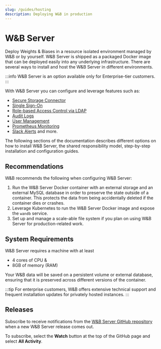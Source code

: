 ```yaml
---
slug: /guides/hosting
description: Deploying W&B in production
---
```


# W&B Server

Deploy Weights & Biases in a resource isolated environment managed by W&B or by yourself. W&B Server is shipped as a packaged Docker image that can be deployed easily into any underlying infrastructure. There are several ways to install and host the W&B Server in different environments.

:::info
W&B Server is an option available only for Enterprise-tier customers.
:::

With W&B Server you can configure and leverage features such as:

- [Secure Storage Connector](/guides/hosting/configuration/secure-storage-connector)
- [Single Sign-On](/guides/hosting/configuration/sso)
- [Role-based Access Control via LDAP](/guides/hosting/configuration/ldap)
- [Audit Logs](/guides/hosting/configuration/audit-logging)
- [User Management](/guides/hosting/configuration/manage-users)
- [Prometheus Monitoring](/guides/hosting/configuration/prometheus-logging)
- [Slack Alerts](/guides/hosting/configuration/slack-alerts) and more.

The following sections of the documentation describes different options on how to install W&B Server, the shared responsibility model, step-by-step installation and configuration guides.

## Recommendations

W&B recommends the following when configuring W&B Server:

1. Run the W&B Server Docker container with an external storage and an external MySQL database in order to preserve the state outside of a container. This protects the data from being accidentally deleted if the container dies or crashes.
2. Leverage Kubernetes to run the W&B Server Docker image and expose the `wandb` service.
3. Set up and manage a scale-able file system if you plan on using W&B Server for production-related work.

## System Requirements

W&B Server requires a machine with at least

- 4 cores of CPU &
- 8GB of memory (RAM)

Your W&B data will be saved on a persistent volume or external database, ensuring that it is preserved across different versions of the container.

:::tip
For enterprise customers, W&B offers extensive technical support and frequent installation updates for privately hosted instances.
:::

## Releases

Subscribe to receive notifications from the [W&B Server GitHub repository](https://github.com/wandb/server/releases) when a new W&B Server release comes out.

To subscribe, select the **Watch** button at the top of the GitHub page and select **All Activity**.
